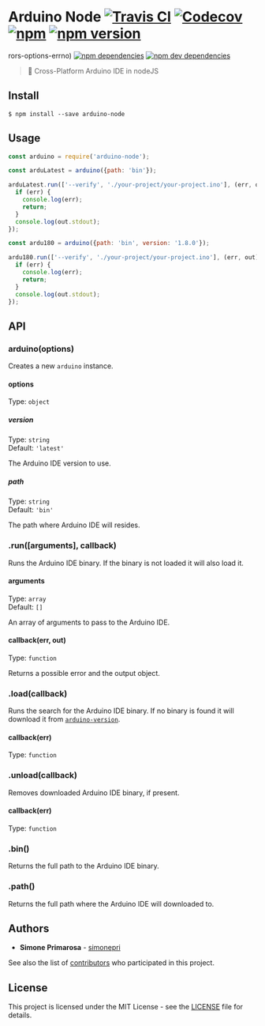 # Arduino Node [![Travis CI](https://travis-ci.org/arduino-cli/arduino-node.svg?branch=master)](https://travis-ci.org/arduino-cli/arduino-node) [![Codecov](https://img.shields.io/codecov/c/github/arduino-cli/arduino-node/master.svg)](https://codecov.io/gh/arduino-cli/arduino-node) [![npm](https://img.shields.io/npm/dm/arduino-node.svg)](https://www.npmjs.com/package/arduino-node) [![npm version](https://img.shields.io/npm/v/arduino-node.svg)](https://www.npmjs.com/package/arduino-node)
rors-options-errno) [![npm dependencies](https://david-dm.org/arduino-cli/arduino-node.svg)](https://david-dm.org/arduino-cli/arduino-node) [![npm dev dependencies](https://david-dm.org/arduino-cli/arduino-node/dev-status.svg)](https://david-dm.org/arduino-cli/arduino-node#info=devDependencies)
> 🎁 Cross-Platform Arduino IDE in nodeJS

## Install

```
$ npm install --save arduino-node
```

## Usage

```js
const arduino = require('arduino-node');

const arduLatest = arduino({path: 'bin'});

arduLatest.run(['--verify', './your-project/your-project.ino'], (err, out) => {
  if (err) {
    console.log(err);
    return;
  }
  console.log(out.stdout);
});

const ardu180 = arduino({path: 'bin', version: '1.8.0'});

ardu180.run(['--verify', './your-project/your-project.ino'], (err, out) => {
  if (err) {
    console.log(err);
    return;
  }
  console.log(out.stdout);
});
```

## API

### arduino(options)

Creates a new `arduino` instance.

#### options

Type: `object`

##### version

Type: `string`<br>
Default: `'latest'`

The Arduino IDE version to use.

##### path

Type: `string`<br>
Default: `'bin'`

The path where Arduino IDE will resides.

### .run([arguments], callback)

Runs the Arduino IDE binary. If the binary is not loaded it will also load it.

#### arguments

Type: `array`<br>
Default: `[]`

An array of arguments to pass to the Arduino IDE.

#### callback(err, out)

Type: `function`

Returns a possible error and the output object.

### .load(callback)

Runs the search for the Arduino IDE binary. If no binary is found it will download it from [`arduino-version`](https://github.com/arduino-cli/arduino-version/releases).

#### callback(err)

Type: `function`

### .unload(callback)

Removes downloaded Arduino IDE binary, if present.

#### callback(err)

Type: `function`

### .bin()

Returns the full path to the Arduino IDE binary.

### .path()

Returns the full path where the Arduino IDE will downloaded to.

## Authors
* **Simone Primarosa** - [simonepri](https://github.com/simonepri)

See also the list of [contributors](https://github.com/simonepri/env-dot-prop/contributors) who participated in this project.

## License
This project is licensed under the MIT License - see the [LICENSE](LICENSE) file for details.
